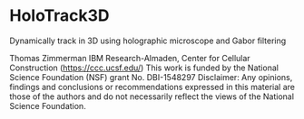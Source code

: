 # HoloTrack3D
Dynamically track in 3D using holographic microscope and Gabor filtering

Thomas Zimmerman IBM Research-Almaden, Center for Cellular Construction (https://ccc.ucsf.edu/) 
This work is funded by the National Science Foundation (NSF) grant No. DBI-1548297 
Disclaimer:  Any opinions, findings and conclusions or recommendations expressed in this material are those of the authors and do not necessarily reflect the views of the National Science Foundation.
